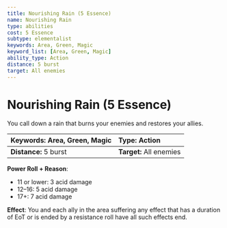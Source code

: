 ```yaml
---
title: Nourishing Rain (5 Essence)
name: Nourishing Rain
type: abilities
cost: 5 Essence
subtype: elementalist
keywords: Area, Green, Magic
keyword_list: [Area, Green, Magic]
ability_type: Action
distance: 5 burst
target: All enemies
---
```


# Nourishing Rain (5 Essence)

You call down a rain that burns your enemies and restores your allies.

| **Keywords:** Area, Green, Magic | **Type:** Action        |
| :------------------------------- | :---------------------- |
| **Distance:** 5 burst            | **Target:** All enemies |

**Power Roll + Reason**:

- 11 or lower: 3 acid damage
- 12–16: 5 acid damage
- 17+: 7 acid damage

**Effect**: You and each ally in the area suffering any effect that has a duration of EoT or is ended by a resistance roll have all such effects end.
